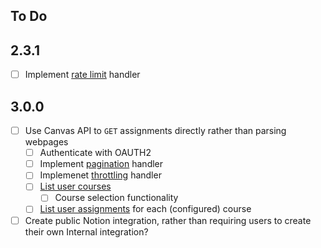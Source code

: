 ## To Do

## 2.3.1

- [ ] Implement [rate limit](https://developers.notion.com/reference/request-limits) handler

## 3.0.0

- [ ] Use Canvas API to `GET` assignments directly rather than parsing webpages
   - [ ] Authenticate with OAUTH2
   - [ ] Implement [pagination](https://canvas.instructure.com/doc/api/file.pagination.html) handler
   - [ ] Implemenet [throttling](https://canvas.instructure.com/doc/api/file.throttling.html) handler
   - [ ] [List user courses](https://canvas.instructure.com/doc/api/courses.html#method.courses.index)
      - [ ] Course selection functionality
   - [ ] [List user assignments](https://canvas.instructure.com/doc/api/assignments.html#method.assignments_api.index) for each (configured) course

- [ ] Create public Notion integration, rather than requiring users to create their own Internal integration?
